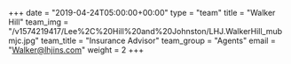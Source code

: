 +++
date = "2019-04-24T05:00:00+00:00"
type = "team"
title = "Walker Hill"
team_img = "/v1574219417/Lee%2C%20Hill%20and%20Johnston/LHJ.WalkerHill_mubmjc.jpg"
team_title = "Insurance Advisor"
team_group = "Agents"
email = "Walker@lhjins.com"
weight = 2
+++